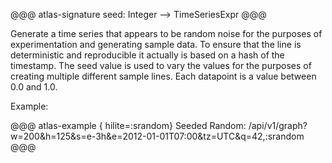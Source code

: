 @@@ atlas-signature
seed: Integer
-->
TimeSeriesExpr
@@@

Generate a time series that appears to be random noise for the purposes of
experimentation and generating sample data. To ensure that the line is deterministic
and reproducible it actually is based on a hash of the timestamp. The seed value is
used to vary the values for the purposes of creating multiple different sample lines.
Each datapoint is a value between 0.0 and 1.0.

Example:

@@@ atlas-example { hilite=:srandom}
Seeded Random: /api/v1/graph?w=200&h=125&s=e-3h&e=2012-01-01T07:00&tz=UTC&q=42,:srandom
@@@